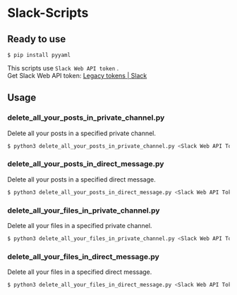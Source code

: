 # Slack-Scripts


## Ready to use

```
$ pip install pyyaml
```

This scripts use `Slack Web API token` .  
Get Slack Web API token: [Legacy tokens | Slack](https://api.slack.com/custom-integrations/legacy-tokens)

## Usage

### delete_all_your_posts_in_private_channel.py

Delete all your posts in a specified private channel.

```sh
$ python3 delete_all_your_posts_in_private_channel.py <Slack Web API Token> <Your Slack Name> <Private Channel Name>
```

### delete_all_your_posts_in_direct_message.py

Delete all your posts in a specified direct message.

```sh
$ python3 delete_all_your_posts_in_direct_message.py <Slack Web API Token> <Your Slack Name> <Target user name>
```

### delete_all_your_files_in_private_channel.py

Delete all your files in a specified private channel.

```sh
$ python3 delete_all_your_files_in_private_channel.py <Slack Web API Token> <Your Slack Name> <Private Channel Name>
```


### delete_all_your_files_in_direct_message.py

Delete all your files in a specified direct message.

```sh
$ python3 delete_all_your_files_in_direct_message.py <Slack Web API Token> <Your Slack Name> <Target user name>
```
